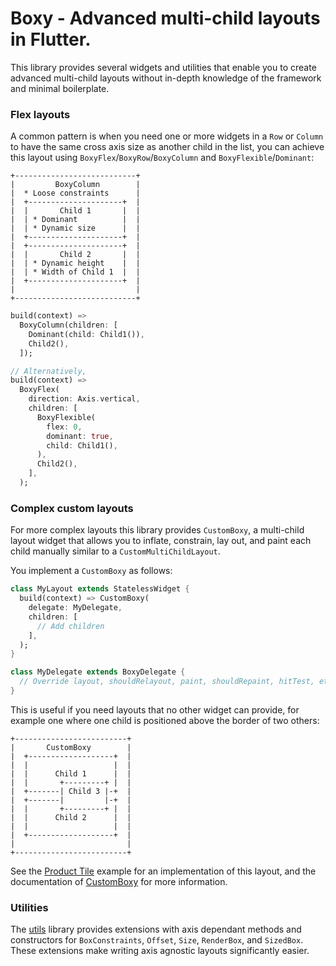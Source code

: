 # Boxy - Advanced multi-child layouts in Flutter.

This library provides several widgets and utilities that enable you to create advanced multi-child layouts without
in-depth knowledge of the framework and minimal boilerplate.

### Flex layouts

A common pattern is when you need one or more widgets in a `Row` or `Column` to have the same cross axis size
as another child in the list, you can achieve this layout using `BoxyFlex`/`BoxyRow`/`BoxyColumn` and
`BoxyFlexible`/`Dominant`:

```
+---------------------------+
|         BoxyColumn        |
|  * Loose constraints      |
|  +---------------------+  |
|  |       Child 1       |  |
|  | * Dominant          |  |
|  | * Dynamic size      |  |
|  +---------------------+  |
|  +---------------------+  |
|  |       Child 2       |  |
|  | * Dynamic height    |  |
|  | * Width of Child 1  |  |
|  +---------------------+  |
|                           |
+---------------------------+
```

```dart
build(context) =>
  BoxyColumn(children: [
    Dominant(child: Child1()),
    Child2(),
  ]);

// Alternatively,
build(context) =>
  BoxyFlex(
    direction: Axis.vertical,
    children: [
      BoxyFlexible(
        flex: 0,
        dominant: true,
        child: Child1(),
      ),
      Child2(),
    ],
  );
```

### Complex custom layouts

For more complex layouts this library provides `CustomBoxy`, a multi-child layout widget that allows you to inflate,
constrain, lay out, and paint each child manually similar to a `CustomMultiChildLayout`.

You implement a `CustomBoxy` as follows:

```dart
class MyLayout extends StatelessWidget {
  build(context) => CustomBoxy(
    delegate: MyDelegate,
    children: [
      // Add children
    ],
  );
}

class MyDelegate extends BoxyDelegate {
  // Override layout, shouldRelayout, paint, shouldRepaint, hitTest, etc.
}
```

This is useful if you need layouts that no other widget can provide, for example one where one child is positioned above
the border of two others:

```
+-------------------------+
|       CustomBoxy        |
|  +-------------------+  |
|  |                   |  |
|  |      Child 1      |  |
|  |       +---------+ |  |
|  +-------| Child 3 |-+  |
|  +-------|         |-+  |
|  |       +---------+ |  |
|  |      Child 2      |  |
|  |                   |  |
|  +-------------------+  |
|                         |
+-------------------------+
```

See the [Product Tile](https://me.tst.sh/git/flutter-boxy/gallery/#product-tile) example for an implementation of this
layout, and the documentation of [CustomBoxy](https://pub.dev/documentation/boxy/latest/boxy/CustomBoxy-class.html) for
more information.

### Utilities

The [utils](https://pub.dev/documentation/boxy/latest/utils) library provides extensions with axis dependant
methods and constructors for `BoxConstraints`, `Offset`, `Size`, `RenderBox`, and `SizedBox`. These extensions make
writing axis agnostic layouts significantly easier. 